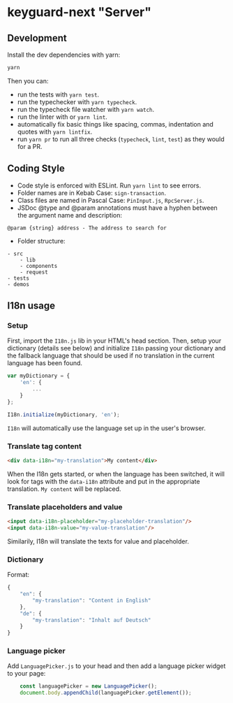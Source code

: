 # keyguard-next "Server"

## Development
Install the dev dependencies with yarn:
```sh
yarn
```

Then you can:

- run the tests with `yarn test`.
- run the typechecker with `yarn typecheck`.
- run the typecheck file watcher with `yarn watch`.
- run the linter with or `yarn lint`.
- automatically fix basic things like spacing, commas, indentation and quotes with `yarn lintfix`.
- run `yarn pr` to run all three checks (`typecheck`, `lint`, `test`) as they would for a PR.

## Coding Style
- Code style is enforced with ESLint. Run `yarn lint` to see errors.
- Folder names are in Kebab Case: `sign-transaction`.
- Class files are named in Pascal Case: `PinInput.js`, `RpcServer.js`.
- JSDoc @type and @param annotations must have a hyphen between the argument name and description:
```
@param {string} address - The address to search for
```
- Folder structure:
```
- src
    - lib
    - components
    - request
- tests
- demos
```

## I18n usage

### Setup
First, import the `I18n.js` lib in your HTML's head section. Then, setup your dictionary (details see below) and  initialize `I18n` passing your dictionary and the fallback language that should be used if no translation in the current language has been found.
```javascript
var myDictionary = {
    'en': {
        ...
    }
};

I18n.initialize(myDictionary, 'en');
```
`I18n` will automatically use the language set up in the user's browser.

### Translate tag content
```html
<div data-i18n="my-translation">My content</div>
```
When the I18n gets started, or when the language has been switched, it will look for tags with the `data-i18n` attribute and put in the appropriate translation. `My content` will be replaced.

### Translate placeholders and value
```html
<input data-i18n-placeholder="my-placeholder-translation"/>
<input data-i18n-value="my-value-translation"/>
```
Similarily, I18n will translate the texts for value and placeholder.

### Dictionary
Format:
```javascript
{
    "en": {
        "my-translation": "Content in English"
    },
    "de": {
        "my-translation": "Inhalt auf Deutsch"
    }
}
```

### Language picker
Add `LanguagePicker.js` to your head and then add a language picker widget to your page:
```javascript
    const languagePicker = new LanguagePicker();
    document.body.appendChild(languagePicker.getElement());
```
